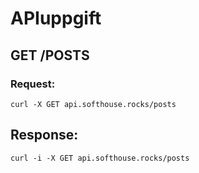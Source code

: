 # APIuppgift

## GET /POSTS
### Request:
`curl -X GET api.softhouse.rocks/posts`

## Response:
`curl -i -X GET api.softhouse.rocks/posts`
